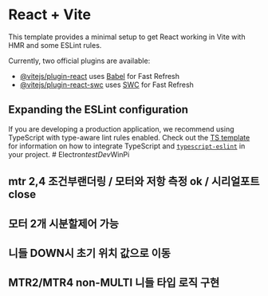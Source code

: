 # React + Vite

This template provides a minimal setup to get React working in Vite with HMR and some ESLint rules.

Currently, two official plugins are available:

- [@vitejs/plugin-react](https://github.com/vitejs/vite-plugin-react/blob/main/packages/plugin-react) uses [Babel](https://babeljs.io/) for Fast Refresh
- [@vitejs/plugin-react-swc](https://github.com/vitejs/vite-plugin-react/blob/main/packages/plugin-react-swc) uses [SWC](https://swc.rs/) for Fast Refresh

## Expanding the ESLint configuration

If you are developing a production application, we recommend using TypeScript with type-aware lint rules enabled. Check out the [TS template](https://github.com/vitejs/vite/tree/main/packages/create-vite/template-react-ts) for information on how to integrate TypeScript and [`typescript-eslint`](https://typescript-eslint.io) in your project.
#   E l e c t r o n _ t e s t D e v _ W i n P i 
 
 

## mtr 2,4 조건부랜더링 / 모터와 저항 측정 ok / 시리얼포트 close
## 모터 2개 시분할제어 가능 
## 니들 DOWN시 초기 위치 값으로 이동
## MTR2/MTR4 non-MULTI 니들 타입 로직 구현